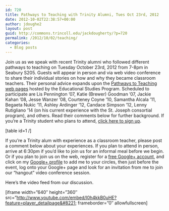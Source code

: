 ```yaml
---
id: 720
title: Pathways to Teaching with Trinity Alumni, Tues Oct 23rd, 2012
date: 2012-10-02T22:38:57+00:00
author: jdoughe2
layout: post
guid: http://commons.trincoll.edu/jackdougherty/?p=720
permalink: /2012/10/02/teaching/
categories:
  - Blog posts
---
```

Join us as we speak with recent Trinity alumni who followed different pathways to teaching on Tuesday October 23rd, 2012 from 7-8pm in Seabury S205. Guests will appear in person and via web video conference to share their individual stories on how and why they became classroom teachers. Their personal advice expands upon the <a title="pathways" href="http://www.trincoll.edu/Academics/MajorsAndMinors/educational/pathways/Pages/default.aspx" target="_blank">Pathways to Teaching web pages</a> hosted by the Educational Studies Program. Scheduled to participate are Lis Pennington &#8217;07, Katie (Brewer) Goodman &#8217;07, Jackie Kahan &#8217;08, Jesse Wanzer &#8217;08, Courteney Coyne &#8217;10, Samantha Alcala &#8217;11, Begaeta Nukic &#8217;11, Ashley Ardinger &#8217;12, Candace Simpson &#8217;12, Lenny Rutigliano &#8217;14 (on his current experience with the St. Joseph consortial program), and others. Read their comments below for further background. If you&#8217;re a Trinity student who plans to attend, <a title="signup" href="http://trincoll.experience.com/er/stu/calendar/career_center_event_profile.jsp?hnd=437562" target="_blank">click here to sign up</a>.

[table id=1 /]

If you&#8217;re a Trinity alum with experience as a classroom teacher, please post a comment below about your experiences. If you plan to attend in person, arrive at 6:30pm if you&#8217;d like to join us for an informal meal before we begin. Or if you plan to join us on the web, register for a <a href="https://plus.google.com/" target="_blank">free Google+ account</a>, and click on my <a href="https://plus.google.com/u/0/116038132633700368848/posts" target="_blank">Google+ profile</a> to add me to your circles, then just before the event, log onto your Google+ page and look for an invitation from me to join our &#8220;hangout&#8221; video conference session.

Here&#8217;s the video feed from our discussion.

[iframe width=&#8221;640&#8243; height=&#8221;360&#8243; src=&#8221;http://www.youtube.com/embed/l0h4kkB0uHE?feature=player_detailpage&#8221; frameborder=&#8221;0&#8243; allowfullscreen]